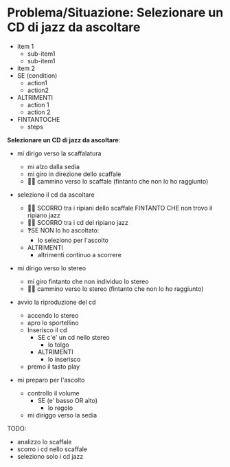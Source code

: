# Problema/Situazione: Selezionare un CD di jazz da ascoltare

- item 1
  - sub-item1
  - sub-item1
- item 2
- SE (condition)
  - action1
  - action2
- ALTRIMENTI
  - action 1
  - action 2
- FINTANTOCHE
  - steps

**Selezionare un CD di jazz da ascoltare**:

- mi dirigo verso la scaffalatura
  - mi alzo dalla sedia
  - mi giro in direzione dello scaffale
  - 🚴‍♂️ cammino verso lo scaffale (fintanto che non lo ho raggiunto)

- seleziono il cd da ascoltare
  - 🚴‍♂️ SCORRO tra i ripiani dello scaffale FINTANTO CHE non trovo il ripiano jazz
  - 🚴‍♂️ SCORRO tra i cd del ripiano jazz
  - ❓SE NON lo ho ascoltato:
    - lo seleziono per l'ascolto
  - ALTRIMENTI
    - altrimenti continuo a scorrere
- mi dirigo verso lo stereo
  - mi giro fintanto che non individuo lo stereo
  - 🚴‍♂️ cammino verso lo stereo (fintanto che non lo ho raggiunto)
- avvio la riproduzione del cd
  - accendo lo stereo
  - apro lo sportellino
  - Inserisco il cd
    - SE c'e' un cd nello stereo
      - lo tolgo
    - ALTRIMENTI
      - lo inserisco
  - premo il tasto play
- mi preparo per l'ascolto
  - controllo il volume
    - SE (e' basso OR alto)
      - lo regolo
  - mi diriggo verso la sedia
  
TODO:

- analizzo lo scaffale
- scorro i cd nello scaffale
- seleziono solo i cd jazz
